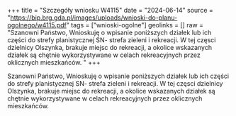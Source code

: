 +++
title = "Szczegóły wniosku W4115"
date = "2024-06-14"
source = "https://bip.brg.gda.pl/images/uploads/wnioski-do-planu-ogolnego/w4115.pdf"
tags = ["wnioski-ogolne"]
geolinks = []
raw = "Szanowni Państwo, Wnioskuję o wpisanie poniższych działek lub ich części do strefy planistycznej SN- strefa zieleni i rekreacji. W tej częsci dzielnicy Olszynka, brakuje miejsc do rekreacji, a okolice wskazanych działek są chętnie wykorzystywane w celach rekreacyjnych przez oklicznych mieszkańców. "
+++

Szanowni Państwo, Wnioskuję o wpisanie poniższych działek lub ich części do strefy
planistycznej SN- strefa zieleni i rekreacji. W tej częsci dzielnicy Olszynka, brakuje miejsc do
rekreacji, a okolice wskazanych działek są chętnie wykorzystywane w celach rekreacyjnych
przez oklicznych mieszkańców.



